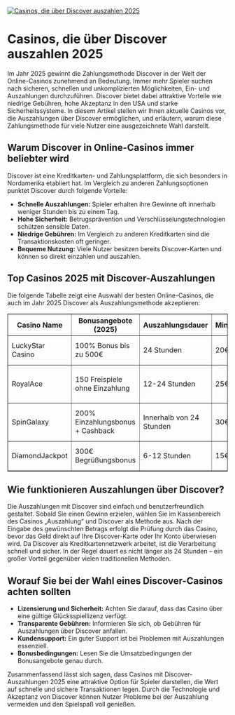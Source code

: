 [![Casinos, die über Discover auszahlen 2025](https://123-caf.pages.dev/gitsignup.png)](https://vrmoo.ru/Bt82HjjY)

<h1>Casinos, die über Discover auszahlen 2025</h1> <p>Im Jahr 2025 gewinnt die Zahlungsmethode Discover in der Welt der Online-Casinos zunehmend an Bedeutung. Immer mehr Spieler suchen nach sicheren, schnellen und unkomplizierten Möglichkeiten, Ein- und Auszahlungen durchzuführen. Discover bietet dabei attraktive Vorteile wie niedrige Gebühren, hohe Akzeptanz in den USA und starke Sicherheitssysteme. In diesem Artikel stellen wir Ihnen aktuelle Casinos vor, die Auszahlungen über Discover ermöglichen, und erläutern, warum diese Zahlungsmethode für viele Nutzer eine ausgezeichnete Wahl darstellt.</p>  <h2>Warum Discover in Online-Casinos immer beliebter wird</h2> <p>Discover ist eine Kreditkarten- und Zahlungsplattform, die sich besonders in Nordamerika etabliert hat. Im Vergleich zu anderen Zahlungsoptionen punktet Discover durch folgende Vorteile:</p> <ul>   <li><strong>Schnelle Auszahlungen:</strong> Spieler erhalten ihre Gewinne oft innerhalb weniger Stunden bis zu einem Tag.</li>   <li><strong>Hohe Sicherheit:</strong> Betrugsprävention und Verschlüsselungstechnologien schützen sensible Daten.</li>   <li><strong>Niedrige Gebühren:</strong> Im Vergleich zu anderen Kreditkarten sind die Transaktionskosten oft geringer.</li>   <li><strong>Bequeme Nutzung:</strong> Viele Nutzer besitzen bereits Discover-Karten und können so direkt einzahlen und auszahlen.</li> </ul>  <h2>Top Casinos 2025 mit Discover-Auszahlungen</h2> <p>Die folgende Tabelle zeigt eine Auswahl der besten Online-Casinos, die auch im Jahr 2025 Discover als Auszahlungsmethode akzeptieren:</p>  <table border="1" cellpadding="8" cellspacing="0" style="border-collapse: collapse; width: 100%;">   <thead>     <tr>       <th>Casino Name</th>       <th>Bonusangebote (2025)</th>       <th>Auszahlungsdauer</th>       <th>Mindestauszahlung</th>       <th>Besondere Merkmale</th>     </tr>   </thead>   <tbody>     <tr>       <td>LuckyStar Casino</td>       <td>100% Bonus bis zu 500€</td>       <td>24 Stunden</td>       <td>20€</td>       <td>Großes Spielportfolio, mobile App</td>     </tr>     <tr>       <td>RoyalAce</td>       <td>150 Freispiele ohne Einzahlung</td>       <td>12-24 Stunden</td>       <td>25€</td>       <td>VIP-Programm, exzellenter Kundendienst</td>     </tr>     <tr>       <td>SpinGalaxy</td>       <td>200% Einzahlungsbonus + Cashback</td>       <td>Innerhalb von 24 Stunden</td>       <td>30€</td>       <td>Innovative Slots, schnelle Auszahlungen</td>     </tr>     <tr>       <td>DiamondJackpot</td>       <td>300€ Begrüßungsbonus</td>       <td>6-12 Stunden</td>       <td>15€</td>       <td>Live Casino, Discover-Auszahlungen</td>     </tr>   </tbody> </table>  <h2>Wie funktionieren Auszahlungen über Discover?</h2> <p>Die Auszahlungen mit Discover sind einfach und benutzerfreundlich gestaltet. Sobald Sie einen Gewinn erzielen, wählen Sie im Kassenbereich des Casinos „Auszahlung“ und Discover als Methode aus. Nach der Eingabe des gewünschten Betrags erfolgt die Prüfung durch das Casino, bevor das Geld direkt auf Ihre Discover-Karte oder Ihr Konto überwiesen wird. Da Discover als Kreditkartennetzwerk arbeitet, ist die Verarbeitung schnell und sicher. In der Regel dauert es nicht länger als 24 Stunden – ein großer Vorteil gegenüber vielen traditionellen Methoden.</p>  <h2>Worauf Sie bei der Wahl eines Discover-Casinos achten sollten</h2> <ul>   <li><strong>Lizensierung und Sicherheit:</strong> Achten Sie darauf, dass das Casino über eine gültige Glücksspiellizenz verfügt.</li>   <li><strong>Transparente Gebühren:</strong> Informieren Sie sich, ob Gebühren für Auszahlungen über Discover anfallen.</li>   <li><strong>Kundensupport:</strong> Ein guter Support ist bei Problemen mit Auszahlungen essenziell.</li>   <li><strong>Bonusbedingungen:</strong> Lesen Sie die Umsatzbedingungen der Bonusangebote genau durch.</li> </ul>  <p>Zusammenfassend lässt sich sagen, dass Casinos mit Discover-Auszahlungen 2025 eine attraktive Option für Spieler darstellen, die Wert auf schnelle und sichere Transaktionen legen. Durch die Technologie und Akzeptanz von Discover können Nutzer Probleme bei der Auszahlung vermeiden und den Spielspaß voll genießen.</p>